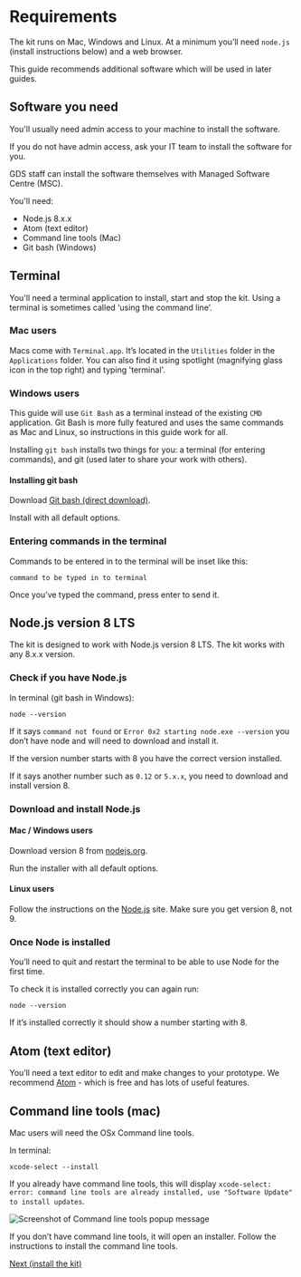 # Requirements

The kit runs on Mac, Windows and Linux. At a minimum you’ll need `node.js` (install instructions below) and a web browser.

This guide recommends additional software which will be used in later guides.

## Software you need

You'll usually need admin access to your machine to install the software.

If you do not have admin access, ask your IT team to install the software for you.

GDS staff can install the software themselves with Managed Software Centre (MSC).

You'll need:

* Node.js 8.x.x
* Atom (text editor)
* Command line tools (Mac)
* Git bash (Windows)

## Terminal

You'll need a terminal application to install, start and stop the kit. Using a terminal is sometimes called ‘using the command line’.

### Mac users

Macs come with `Terminal.app`. It’s located in the `Utilities` folder in the `Applications` folder. You can also find it using spotlight (magnifying glass icon in the top right) and typing 'terminal'.

### Windows users

This guide will use `Git Bash` as a terminal instead of the existing `CMD` application. Git Bash is more fully featured and uses the same commands as Mac and Linux, so instructions in this guide work for all.

Installing `git bash` installs two things for you: a terminal (for entering commands), and git (used later to share your work with others).

#### Installing git bash

Download [Git bash (direct download)](https://git-scm.com/download/win).

Install with all default options.

### Entering commands in the terminal

Commands to be entered in to the terminal will be inset like this:
```
command to be typed in to terminal
```
Once you’ve typed the command, press enter to send it.


## Node.js version 8 LTS

The kit is designed to work with Node.js version 8 LTS. The kit works with any 8.x.x version.

### Check if you have Node.js

In terminal (git bash in Windows):
```
node --version
```
If it says `command not found` or `Error 0x2 starting node.exe --version` you don’t have node and will need to download and install it.

If the version number starts with 8 you have the correct version installed.

If it says another number such as `0.12` or `5.x.x`, you need to download and install version 8.

### Download and install Node.js

#### Mac / Windows users

Download version 8 from [nodejs.org](https://nodejs.org/en/).

Run the installer with all default options.

#### Linux users

Follow the instructions on the [Node.js](https://nodejs.org/en/download/package-manager/#debian-and-ubuntu-based-linux-distributions
) site. Make sure you get version 8, not 9.

### Once Node is installed

You’ll need to quit and restart the terminal to be able to use Node for the first time.

To check it is installed correctly you can again run:
```
node --version
```

If it’s installed correctly it should show a number starting with 8.

## Atom (text editor)

You’ll need a text editor to edit and make changes to your prototype. We recommend [Atom](https://atom.io/) - which is free and has lots of useful features.

## Command line tools (mac)

Mac users will need the OSx Command line tools.

In terminal:
```
xcode-select --install
```
If you already have command line tools, this will display `xcode-select: error: command line tools are already installed, use "Software Update" to install updates`.

![Screenshot of Command line tools popup message](/public/images/docs/installing-mavericks-popup.png)

If you don’t have command line tools, it will open an installer. Follow the instructions to install the command line tools.

<a href="install-the-kit.md" class="button">Next (install the kit)</a>
